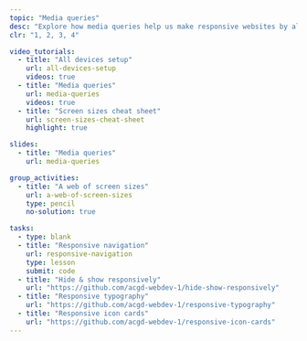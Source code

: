 ```yaml
---
topic: "Media queries"
desc: "Explore how media queries help us make responsive websites by allowing layout adjustments."
clr: "1, 2, 3, 4"

video_tutorials:
  - title: "All devices setup"
    url: all-devices-setup
    videos: true
  - title: "Media queries"
    url: media-queries
    videos: true
  - title: "Screen sizes cheat sheet"
    url: screen-sizes-cheat-sheet
    highlight: true

slides:
  - title: "Media queries"
    url: media-queries

group_activities:
  - title: "A web of screen sizes"
    url: a-web-of-screen-sizes
    type: pencil
    no-solution: true

tasks:
  - type: blank
  - title: "Responsive navigation"
    url: responsive-navigation
    type: lesson
    submit: code
  - title: "Hide & show responsively"
    url: "https://github.com/acgd-webdev-1/hide-show-responsively"
  - title: "Responsive typography"
    url: "https://github.com/acgd-webdev-1/responsive-typography"
  - title: "Responsive icon cards"
    url: "https://github.com/acgd-webdev-1/responsive-icon-cards"
---
```


